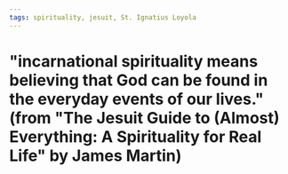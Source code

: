 ```yaml
---
tags: spirituality, jesuit, St. Ignatius Loyola
---
```


# "incarnational spirituality means believing that God can be found in the everyday events of our lives." (from "The Jesuit Guide to (Almost) Everything: A Spirituality for Real Life" by James Martin)